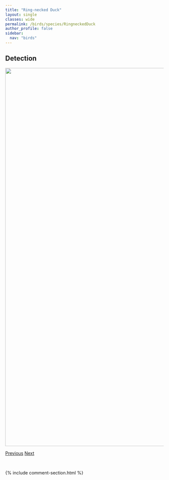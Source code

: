 ```yaml
---
title: "Ring-necked Duck"
layout: single
classes: wide
permalink: /birds/species/RingneckedDuck
author_profile: false
sidebar:
  nav: "birds"
---
```


<h2>Detection</h2>

<a href="https://drive.google.com/uc?export=view&id=1UqFWwGEo1u6FMNhSrY3m0_72F2Zxipqw">
<img src="https://drive.google.com/uc?export=view&id=1UqFWwGEo1u6FMNhSrY3m0_72F2Zxipqw" height = "1200" width = "800">
</a>

<a href="/DevelopmentWebsite/birds/species/RedeyedVireo" class="pagination--pager" title="Red-eyed Vireo">Previous</a> <a href="/DevelopmentWebsite/birds/species/RingneckedPheasant" class="pagination--pager" title="Ring-necked Pheasant">Next</a>

<p>&nbsp;</p>

{% include comment-section.html %}
